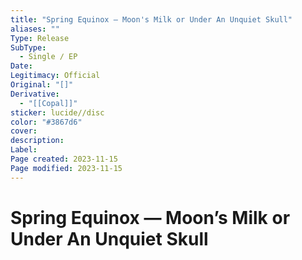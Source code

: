 ```yaml
---
title: "Spring Equinox — Moon's Milk or Under An Unquiet Skull"
aliases: ""
Type: Release
SubType:
  - Single ∕ EP
Date: 
Legitimacy: Official
Original: "[]"
Derivative:
  - "[[Copal]]"
sticker: lucide//disc
color: "#3867d6"
cover: 
description: 
Label: 
Page created: 2023-11-15
Page modified: 2023-11-15
---
```


# Spring Equinox — Moon’s Milk or Under An Unquiet Skull
